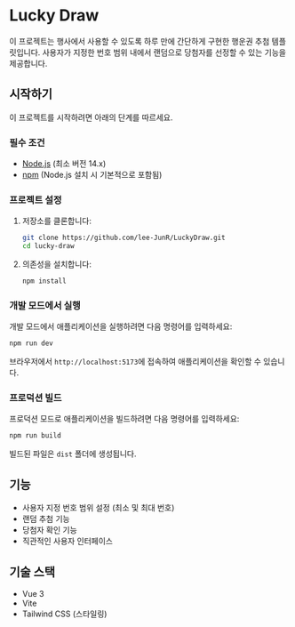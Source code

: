# Lucky Draw

이 프로젝트는 행사에서 사용할 수 있도록 하루 만에 간단하게 구현한 행운권 추첨 템플릿입니다. 사용자가 지정한 번호 범위 내에서 랜덤으로 당첨자를 선정할 수 있는 기능을 제공합니다.

## 시작하기

이 프로젝트를 시작하려면 아래의 단계를 따르세요.

### 필수 조건

- [Node.js](https://nodejs.org/) (최소 버전 14.x)
- [npm](https://www.npmjs.com/) (Node.js 설치 시 기본적으로 포함됨)

### 프로젝트 설정

1. 저장소를 클론합니다:

   ```sh
   git clone https://github.com/lee-JunR/LuckyDraw.git
   cd lucky-draw
   ```

2. 의존성을 설치합니다:

   ```sh
   npm install
   ```

### 개발 모드에서 실행

개발 모드에서 애플리케이션을 실행하려면 다음 명령어를 입력하세요:

```sh
npm run dev
```

브라우저에서 `http://localhost:5173`에 접속하여 애플리케이션을 확인할 수 있습니다.

### 프로덕션 빌드

프로덕션 모드로 애플리케이션을 빌드하려면 다음 명령어를 입력하세요:

```sh
npm run build
```

빌드된 파일은 `dist` 폴더에 생성됩니다.

## 기능

- 사용자 지정 번호 범위 설정 (최소 및 최대 번호)
- 랜덤 추첨 기능
- 당첨자 확인 기능
- 직관적인 사용자 인터페이스

## 기술 스택

- Vue 3
- Vite
- Tailwind CSS (스타일링)